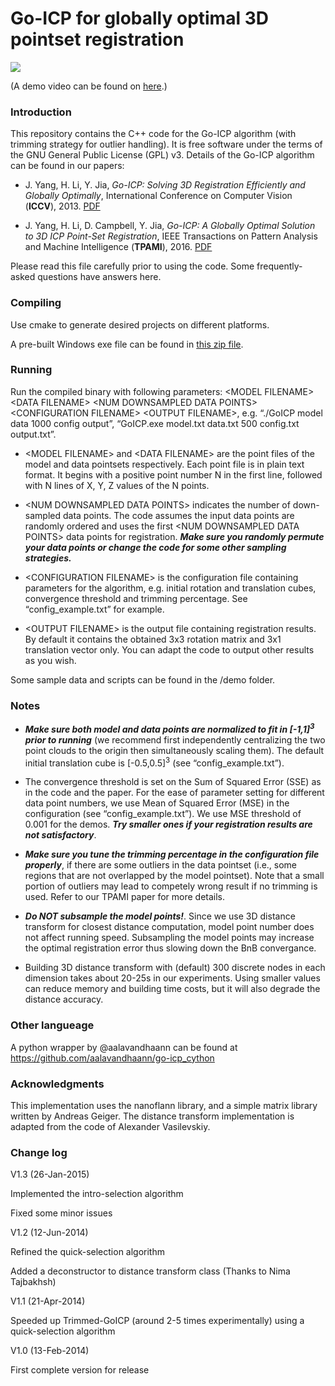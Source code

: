 # Go-ICP for globally optimal 3D pointset registration


<img src="https://raw.githubusercontent.com/yangjiaolong/Go-ICP/master/bunny.png" style="max-width:100%;"/>

(A demo video can be found on [here](http://jlyang.org/go-icp/).)

### Introduction

This repository contains the C++ code for the Go-ICP algorithm (with trimming strategy for outlier handling). It is free software under the terms of the GNU General Public License (GPL) v3. Details of the Go-ICP algorithm can be found in our papers:

* J. Yang, H. Li, Y. Jia, *Go-ICP: Solving 3D Registration Efficiently and
Globally Optimally*, International Conference on Computer Vision (__ICCV__), 2013. [PDF](http://jlyang.org/iccv13_go-icp.pdf)

* J. Yang, H. Li, D. Campbell, Y. Jia, *Go-ICP: A Globally Optimal Solution to 3D ICP Point-Set Registration*, IEEE Transactions on Pattern Analysis and Machine Intelligence (__TPAMI__), 2016. [PDF](http://jlyang.org/tpami16_go-icp_preprint.pdf)

Please read this file carefully prior to using the code. Some frequently-asked questions have answers here.

### Compiling

Use cmake to generate desired projects on different platforms.

A pre-built Windows exe file can be found in [this zip file](http://jlyang.org/go-icp/Go-ICP_V1.3.zip).

### Running

Run the compiled binary with following parameters: \<MODEL FILENAME\> \<DATA FILENAME\> \<NUM DOWNSAMPLED DATA POINTS\> \<CONFIGURATION FILENAME\> \<OUTPUT FILENAME\>, e.g. “./GoICP model data 1000 config output”, “GoICP.exe model.txt data.txt
500 config.txt output.txt”.

* \<MODEL FILENAME\> and \<DATA FILENAME\> are the point files of the model and data pointsets respectively. Each point file is in plain text format. It begins with a positive point number N in the first line, followed with N lines of X, Y, Z values of the N points.

* \<NUM DOWNSAMPLED DATA POINTS\> indicates the number of down-sampled data points. The code assumes the input data points are randomly ordered and uses the first \<NUM DOWNSAMPLED DATA POINTS\> data points for registration. ___Make sure you randomly permute your data points or change the code for some other sampling strategies.___

* \<CONFIGURATION FILENAME\> is the configuration file containing parameters for the algorithm, e.g. initial rotation and translation cubes, convergence threshold and trimming percentage. See “config_example.txt” for example.
  
* \<OUTPUT FILENAME\> is the output file containing registration results. By default it contains the obtained 3x3 rotation matrix and 3x1 translation vector only. You can adapt the code to output other results as you wish.

Some sample data and scripts can be found in the /demo folder. 

### Notes

* ___Make sure both model and data points are normalized to fit in \[-1,1\]<sup>3</sup> prior to running___ (we recommend first independently centralizing the two point clouds to the origin then simultaneously scaling them). The default initial translation cube is \[-0.5,0.5\]<sup>3</sup> (see “config_example.txt”).

* The convergence threshold is set on the Sum of Squared Error (SSE) as in the code and the paper. For the ease of parameter setting for different data point numbers, we use Mean of Squared Error (MSE) in the configuration (see “config_example.txt”). We use MSE threshold of 0.001 for the demos. ___Try smaller ones if your registration results are not satisfactory___.

* ___Make sure you tune the trimming percentage in the configuration file properly___,  if there are some outliers in the data pointset (i.e., some regions that are not overlapped by the model pointset). Note that a small portion of outliers may lead to competely wrong result if no trimming is used. Refer to our TPAMI paper for more details.

* ___Do NOT subsample the model points!___. Since we use 3D distance transform for closest distance computation, model point number does not affect running speed. Subsampling the model points may increase the optimal registration error thus slowing down the BnB convergance.

* Building 3D distance transform with (default) 300 discrete nodes in each dimension takes about 20-25s in our experiments. Using smaller values can reduce memory and building time costs, but it will also degrade the distance accuracy.

### Other langueage

A python wrapper by @aalavandhaann can be found at https://github.com/aalavandhaann/go-icp_cython

### Acknowledgments

This implementation uses the nanoflann library, and a simple matrix library written by Andreas Geiger. The distance transform implementation is adapted from the code of Alexander Vasilevskiy.


### Change log
V1.3 (26-Jan-2015)

Implemented the intro-selection algorithm

Fixed some minor issues


V1.2 (12-Jun-2014)

Refined the quick-selection algorithm

Added a deconstructor to distance transform class (Thanks to Nima Tajbakhsh)


V1.1 (21-Apr-2014)

Speeded up Trimmed-GoICP (around 2-5 times experimentally) using a quick-selection algorithm


V1.0 (13-Feb-2014)

First complete version for release

